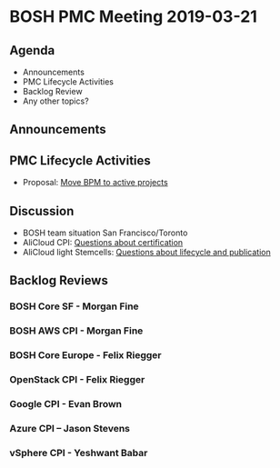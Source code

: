 # BOSH PMC Meeting 2019-03-21

## Agenda

* Announcements
* PMC Lifecycle Activities
* Backlog Review
* Any other topics?

## Announcements


## PMC Lifecycle Activities
* Proposal: [Move BPM to active projects](https://lists.cloudfoundry.org/g/cf-bosh/message/2589)


## Discussion
* BOSH team situation San Francisco/Toronto
* AliCloud CPI: [Questions about certification](https://lists.cloudfoundry.org/g/cf-bosh/message/2603)
* AliCloud light Stemcells: [Questions about lifecycle and publication](https://lists.cloudfoundry.org/g/cf-bosh/message/2602)


## Backlog Reviews

### BOSH Core SF - Morgan Fine


### BOSH AWS CPI - Morgan Fine


### BOSH Core Europe - Felix Riegger


### OpenStack CPI - Felix Riegger


### Google CPI - Evan Brown


### Azure CPI – Jason Stevens


### vSphere CPI - Yeshwant Babar

